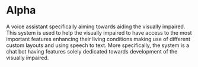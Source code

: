 # Alpha
A voice assistant specifically aiming towards aiding the visually impaired.
This system is used to help the visually impaired to have access to the most important features enhancing their living conditions making use of different custom layouts and using speech to text.
More specifically, the system is a chat bot having features solely dedicated towards development of the visually impaired.
